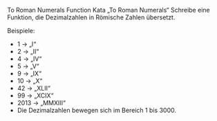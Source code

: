To Roman Numerals
Function Kata „To Roman Numerals“
Schreibe eine Funktion, die Dezimalzahlen in Römische Zahlen übersetzt.

Beispiele:

- 1 -> „I“
- 2 -> „II“
- 4 -> „IV“
- 5 -> „V“
- 9 -> „IX“
- 10 -> „X“
- 42 -> „XLII“
- 99 -> „XCIX“
- 2013 -> „MMXIII“
- Die Dezimalzahlen bewegen sich im Bereich 1 bis 3000.

